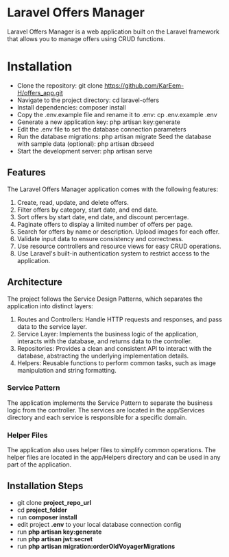 # Laravel Offers Manager
Laravel Offers Manager is a web application built on the Laravel framework that allows you to manage offers using CRUD functions.

# Installation
* Clone the repository: git clone https://github.com/KarEem-H/offers_app.git
* Navigate to the project directory: cd laravel-offers
* Install dependencies: composer install
* Copy the .env.example file and rename it to .env: cp .env.example .env
* Generate a new application key: php artisan key:generate
* Edit the .env file to set the database connection parameters
* Run the database migrations: php artisan migrate
Seed the database with sample data (optional): php artisan db:seed
* Start the development server: php artisan serve

## Features
The Laravel Offers Manager application comes with the following features:

1. Create, read, update, and delete offers.
1. Filter offers by category, start date, and end date.
1. Sort offers by start date, end date, and discount percentage.
1. Paginate offers to display a limited number of offers per page.
1. Search for offers by name or description.
Upload images for each offer.
1. Validate input data to ensure consistency and correctness.
1. Use resource controllers and resource views for easy CRUD operations.
1. Use Laravel's built-in authentication system to restrict access to the application.

## Architecture
The project follows the Service Design Patterns, which separates the application into distinct layers:

1. Routes and Controllers: Handle HTTP requests and responses, and pass data to the service layer.
1. Service Layer: Implements the business logic of the application, interacts with the database, and returns data to the controller.
1. Repositories: Provides a clean and consistent API to interact with the database, abstracting the underlying implementation details.
1. Helpers: Reusable functions to perform common tasks, such as image manipulation and string formatting.

### Service Pattern
The application implements the Service Pattern to separate the business logic from the controller. The services are located in the app/Services directory and each service is responsible for a specific domain.

### Helper Files
The application also uses helper files to simplify common operations. The helper files are located in the app/Helpers directory and can be used in any part of the application.

## Installation Steps

- git clone **project_repo_url**
- cd **project_folder**
- run **composer install**
- edit project **.env** to your local database connection config
- run **php artisan key:generate**
- run **php artisan jwt:secret**
- run **php artisan migration:orderOldVoyagerMigrations**


